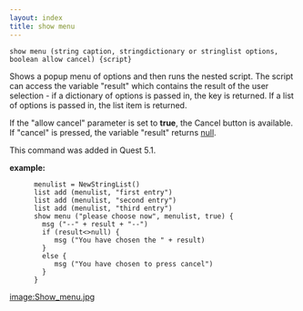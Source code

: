 ```yaml
---
layout: index
title: show menu
---
```


    show menu (string caption, stringdictionary or stringlist options, boolean allow cancel) {script}

Shows a popup menu of options and then runs the nested script. The script can access the variable "result" which contains the result of the user selection - if a dictionary of options is passed in, the key is returned. If a list of options is passed in, the list item is returned.

If the "allow cancel" parameter is set to **true**, the Cancel button is available. If "cancel" is pressed, the variable "result" returns [null](../types/null.html).

This command was added in Quest 5.1.

**example:**

          menulist = NewStringList()
          list add (menulist, "first entry")
          list add (menulist, "second entry")
          list add (menulist, "third entry")
          show menu ("please choose now", menulist, true) {
            msg ("--" + result + "--")
            if (result<>null) {
               msg ("You have chosen the " + result)
            }
            else {
               msg ("You have chosen to press cancel")
            }
          }

<image:Show_menu.jpg>
